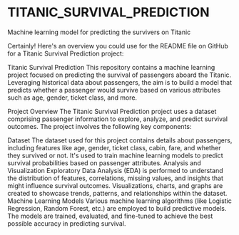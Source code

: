 # TITANIC_SURVIVAL_PREDICTION
Machine learning model for predicting the survivers on Titanic

Certainly! Here's an overview you could use for the README file on GitHub for a Titanic Survival Prediction project:

Titanic Survival Prediction
This repository contains a machine learning project focused on predicting the survival of passengers aboard the Titanic. Leveraging historical data about passengers, the aim is to build a model that predicts whether a passenger would survive based on various attributes such as age, gender, ticket class, and more.

Project Overview
The Titanic Survival Prediction project uses a dataset comprising passenger information to explore, analyze, and predict survival outcomes. The project involves the following key components:

Dataset
The dataset used for this project contains details about passengers, including features like age, gender, ticket class, cabin, fare, and whether they survived or not.
It's used to train machine learning models to predict survival probabilities based on passenger attributes.
Analysis and Visualization
Exploratory Data Analysis (EDA) is performed to understand the distribution of features, correlations, missing values, and insights that might influence survival outcomes.
Visualizations, charts, and graphs are created to showcase trends, patterns, and relationships within the dataset.
Machine Learning Models
Various machine learning algorithms (like Logistic Regression, Random Forest, etc.) are employed to build predictive models.
The models are trained, evaluated, and fine-tuned to achieve the best possible accuracy in predicting survival.

